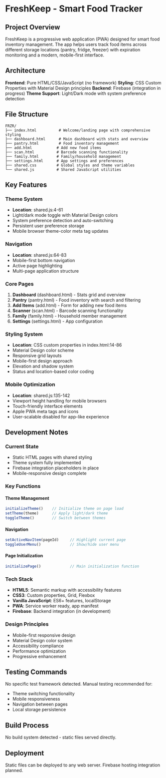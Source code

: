 # FreshKeep - Smart Food Tracker

## Project Overview

FreshKeep is a progressive web application (PWA) designed for smart food inventory management. The app helps users track food items across different storage locations (pantry, fridge, freezer) with expiration monitoring and a modern, mobile-first interface.

## Architecture

**Frontend**: Pure HTML/CSS/JavaScript (no framework)
**Styling**: CSS Custom Properties with Material Design principles
**Backend**: Firebase (integration in progress)
**Theme Support**: Light/Dark mode with system preference detection

## File Structure

```
FRZR/
├── index.html          # Welcome/landing page with comprehensive styling
├── dashboard.html      # Main dashboard with stats and overview
├── pantry.html         # Food inventory management
├── add.html           # Add new food items
├── scan.html          # Barcode scanning functionality
├── family.html        # Family/household management
├── settings.html      # App settings and preferences
├── shared.css         # Global styles and theme variables
└── shared.js          # Shared JavaScript utilities
```

## Key Features

### Theme System
- **Location**: shared.js:4-61
- Light/dark mode toggle with Material Design colors
- System preference detection and auto-switching
- Persistent user preference storage
- Mobile browser theme-color meta tag updates

### Navigation
- **Location**: shared.js:64-83
- Mobile-first bottom navigation
- Active page highlighting
- Multi-page application structure

### Core Pages
1. **Dashboard** (dashboard.html) - Stats grid and overview
2. **Pantry** (pantry.html) - Food inventory with search and filtering
3. **Add Items** (add.html) - Form for adding new food items
4. **Scanner** (scan.html) - Barcode scanning functionality
5. **Family** (family.html) - Household member management
6. **Settings** (settings.html) - App configuration

### Styling System
- **Location**: CSS custom properties in index.html:14-86
- Material Design color scheme
- Responsive grid layouts
- Mobile-first design approach
- Elevation and shadow system
- Status and location-based color coding

### Mobile Optimization
- **Location**: shared.js:135-142
- Viewport height handling for mobile browsers
- Touch-friendly interface elements
- Apple PWA meta tags and icons
- User-scalable disabled for app-like experience

## Development Notes

### Current State
- Static HTML pages with shared styling
- Theme system fully implemented
- Firebase integration placeholders in place
- Mobile-responsive design complete

### Key Functions

#### Theme Management
```javascript
initializeTheme()    // Initialize theme on page load
setTheme(theme)      // Apply light/dark theme
toggleTheme()        // Switch between themes
```

#### Navigation
```javascript
setActiveNavItem(pageId)     // Highlight current page
toggleUserMenu()             // Show/hide user menu
```

#### Page Initialization
```javascript
initializePage()             // Main initialization function
```

### Tech Stack
- **HTML5**: Semantic markup with accessibility features
- **CSS3**: Custom properties, Grid, Flexbox
- **Vanilla JavaScript**: ES6+ features, localStorage
- **PWA**: Service worker ready, app manifest
- **Firebase**: Backend integration (in development)

### Design Principles
- Mobile-first responsive design
- Material Design color system
- Accessibility compliance
- Performance optimization
- Progressive enhancement

## Testing Commands

No specific test framework detected. Manual testing recommended for:
- Theme switching functionality
- Mobile responsiveness
- Navigation between pages
- Local storage persistence

## Build Process

No build system detected - static files served directly.

## Deployment

Static files can be deployed to any web server. Firebase hosting integration planned.